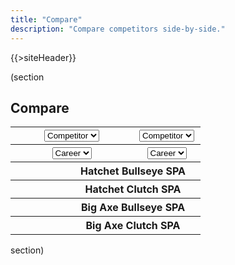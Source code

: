 ```yaml
---
title: "Compare"
description: "Compare competitors side-by-side."
---
```


{{>siteHeader}}

(section

## Compare

<div class="card" x-data="STATE" x-cloak>
  <table class="fixed">
    <tbody>
      <tr>
        <th colspan="2" x-data="left">
          <select x-on:change="data = await getData($event.target.value); stats = getStats(data, '')">
            <option value="">Competitor</option>
            {{#profiles}}
            <option value="{{profileId}}">{{name}}</option>
            {{/profiles}}
          </select>
        </th>
        <th colspan="2" x-data="right">
          <select x-on:change="data = await getData($event.target.value); stats = getStats(data, '')">
            <option value="">Competitor</option>
            {{#profiles}}
            <option value="{{profileId}}">{{name}}</option>
            {{/profiles}}
          </select>
        </th>
      </tr>
      <tr>
        <th colspan="2" x-data="left">
          <select x-on:change="timeFrame = getTimeFrame(data, $event.target.value); stats = getStats(data, $event.target.value)">
            <option value="">Career</option>
            <optgroup label="Seasons">
              <template x-for="season in data?.seasons || []">
                <option x-bind:value="season.seasonId" x-text="season.name"></option>
              </template>
            </optgroup>
          </select>
        </th>
        <th colspan="2" x-data="right">
          <select x-on:change="timeFrame = getTimeFrame(data, $event.target.value); stats = getStats(data, $event.target.value)">
            <option value="">Career</option>
            <optgroup label="Seasons">
              <template x-for="season in data?.seasons || []">
                <option x-bind:value="season.seasonId" x-text="season.name"></option>
              </template>
            </optgroup>
          </select>
        </th>
      </tr>
    </tbody>
    <tbody x-show="left.stats !== null && right.stats !== null">
      <tr>
        <th x-text="left.stats?.hatchet?.bullseye?.scorePerAxe"></th>
        <th colspan="2">Hatchet Bullseye SPA</th>
        <th x-text="right.stats?.hatchet?.bullseye?.scorePerAxe"></th>
      </tr>
      <tr>
        <th x-text="left.stats?.hatchet?.clutch?.scorePerAxe"></th>
        <th colspan="2">Hatchet Clutch SPA</th>
        <th x-text="right.stats?.hatchet?.clutch?.scorePerAxe"></th>
      </tr>
      <tr>
        <th x-text="left.stats?.bigAxe?.bullseye?.scorePerAxe"></th>
        <th colspan="2">Big Axe Bullseye SPA</th>
        <th x-text="right.stats?.bigAxe?.bullseye?.scorePerAxe"></th>
      </tr>
      <tr>
        <th x-text="left.stats?.bigAxe?.clutch?.scorePerAxe"></th>
        <th colspan="2">Big Axe Clutch SPA</th>
        <th x-text="right.stats?.bigAxe?.clutch?.scorePerAxe"></th>
      </tr>
    </tbody>
  </table>
</div>

section)

<script src="//unpkg.com/alpinejs" defer></script>

<script>
  const STATE = {
    left: {
      data: null,
      stats: null,
      timeFrame: 'Career'
    },
    right: {
      data: null,
      stats: null,
      timeFrame: 'Career'
    }
  };

  const getData = async (profileId) => {
    return await fetch(`/${profileId}.json`).then(x => x.json()).catch(() => null);
  };

  const getStats = (data, seasonId) => {
    const timeFrame = !seasonId ? data : data.seasons.find(x => `${x.seasonId}` === seasonId);

    return timeFrame?.stats ?? null;
  };

  const getTimeFrame = (data, seasonId) => {
    if (!seasonId) {
      return 'Career';
    }

    const season = data.seasons.find(x => `${x.seasonId}` === seasonId);

    return season.name;
  };
</script>